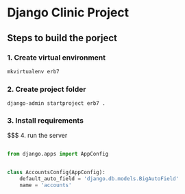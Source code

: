 # Django Clinic Project
## Steps to build the porject
### 1. Create virtual environment
```bash
mkvirtualenv erb7
```
### 2. Create project folder
```hash
django-admin startproject erb7 .
```

### 3. Install requirements

$$$ 4. run the server

```py

from django.apps import AppConfig


class AccountsConfig(AppConfig):
    default_auto_field = 'django.db.models.BigAutoField'
    name = 'accounts'

